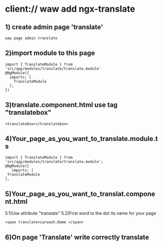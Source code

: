 # client:// waw add ngx-translate
## 1) create admin page 'translate'
 ```
 waw page admin translate
 ```
 ## 2)import module to this page
  ```
  import { TranslateModule } from 'src/app/modules/translate/translate.module'
  @NgModule({
    imports: [
      TranslateModule
    ],
  })
  ```
## 3)translate.component.html use tag "translatebox"
 ```<translatebox></translatebox> ```

## 4)Your_page_as_you_want_to_translate.module.ts
 ```
import { TranslateModule } from 'src/app/modules/translate/translate.module';
@NgModule({
	imports: [
  TranslateModule	
],
```
## 5)Your_page_as_you_want_to_translat.component.html
  5.1)Use attribute "translate"
  5.2)First word to the dot its name for your page
  ```
  <span translate>carwash.Name </span>
  ```
## 6)On page 'Translate' write correctly translate
